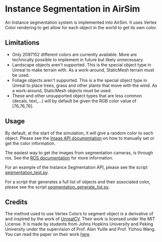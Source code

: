 # Instance Segmentation in AirSim

An Instance segmentation system is implemented into AirSim. It uses Vertex Color rendering to get allow for each object in the world to get its own color.

## Limitations
* Only 2097152‬ different colors are currently available. More are technically possible to implement in future but likely unnecessary. 
* Landscape objects aren't supported. This is the special object type in Unreal to make terrain with. As a work-around, StaticMesh terrain must be used.
* Foliage objects aren't supported. This is a the special object type in Unreal to place trees, grass and other plants that move with the wind. As a work-around, StaticMesh objects must be used.
* These and other unsupported object types that are less common (decals, text,...) will by default be given the RGB color value of [76,76,76].

## Usage
By default, at the start of the simulation, it will give a random color to each object. 
Please see the [Image API documentation](image_apis.md#segmentation) on how to manually set or get the color information.

The easiest way to get the images from segmentation cameras, is through ros. See the [ROS documentation](ros.md) for more information. 

For an example of the Instance Segmentation API, please see the script  [segmentation_test.py](../ros/python_ws/src/airsim/scripts/segmentation_test.py).

For a script that generates a full list of objects and their associated color, please see the script  [segmentation_generate_list.py](../ros/python_ws/src/airsim/scripts/segmentation_generate_list.py).
## Credits
The method used to use Vertex Colors to segment object is a derivative of and inspired by the work of [UnrealCV](https://unrealcv.org/). Their work is licensed under the MIT License.
It is made by students from Johns Hopkins University and Peking University under the supervision of Prof. Alan Yuille and Prof. Yizhou Wang.
You can read the paper on their work [here](https://dl.acm.org/doi/10.1145/3123266.3129396).
